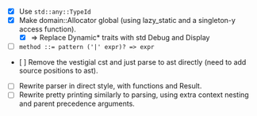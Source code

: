 * [x] Use `std::any::TypeId`
* [x] Make domain::Allocator global (using lazy_static and a singleton-y access function).
    - [x] => Replace Dynamic* traits with std Debug and Display
* [ ] `method ::= pattern ('|' expr)? => expr`
* [ ] Remove the vestigial cst and just parse to ast directly (need to add source positions to ast).
* [ ] Rewrite parser in direct style, with functions and Result.
* [ ] Rewrite pretty printing similarly to parsing, using extra context nesting and parent
      precedence arguments.
